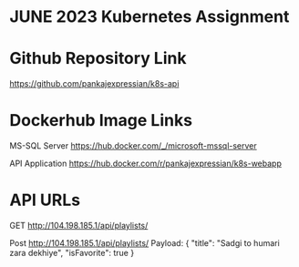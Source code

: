 # JUNE 2023 Kubernetes Assignment

# Github Repository Link
  https://github.com/pankajexpressian/k8s-api

# Dockerhub Image Links  
  
  MS-SQL Server 
    https://hub.docker.com/_/microsoft-mssql-server
  
  API Application 
    https://hub.docker.com/r/pankajexpressian/k8s-webapp

# API URLs
  
  GET  http://104.198.185.1/api/playlists/
  
  Post http://104.198.185.1/api/playlists/
    Payload:
      {
    "title": "Sadgi to humari zara dekhiye",
    "isFavorite": true
    }